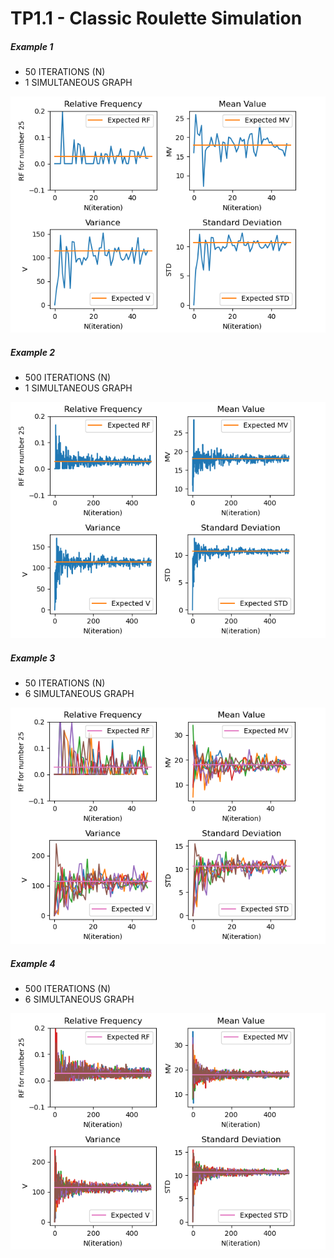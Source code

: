 # TP1.1 - Classic Roulette Simulation

##### Example 1
- 50 ITERATIONS (N)
- 1 SIMULTANEOUS GRAPH

![50-Iterations](/tp1.1/screenshots/R_50_iterations.png)

##### Example 2
- 500 ITERATIONS (N)
- 1 SIMULTANEOUS GRAPH

![500-Iterations](/tp1.1/screenshots/R_500_iterations.png)

##### Example 3
- 50 ITERATIONS (N)
- 6 SIMULTANEOUS GRAPH

![50-Iterations](/tp1.1/screenshots/R6_50_iterations.png)

##### Example 4
- 500 ITERATIONS (N)
- 6 SIMULTANEOUS GRAPH

![500-Iterations](/tp1.1/screenshots/R6_500_iterations.png)
